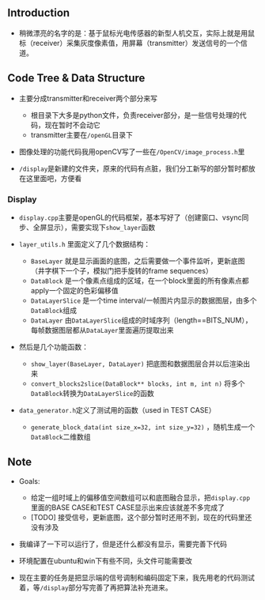 ## Introduction

- 稍微漂亮的名字的是：基于鼠标光电传感器的新型人机交互，实际上就是用鼠标（receiver）采集灰度像素值，用屏幕（transmitter）发送信号的一个信道。



## Code Tree & Data Structure

- 主要分成transmitter和receiver两个部分来写
  - 根目录下大多是python文件，负责receiver部分，是一些信号处理的代码，现在暂时不会动它
  - transmitter主要在`/openGL`目录下
- 图像处理的功能代码我用openCV写了一些在`/OpenCV/image_process.h`里

- `/display`是新建的文件夹，原来的代码有点脏，我们分工新写的部分暂时都放在这里面吧，方便看



### Display

- `display.cpp`主要是openGL的代码框架，基本写好了（创建窗口、vsync同步、全屏显示），需要实现下`show_layer`函数
- `layer_utils.h` 里面定义了几个数据结构：
  - `BaseLayer` 就是显示画面的底图，之后需要做一个事件监听，更新底图（井字棋下一个子，模拟门把手旋转的frame sequences）
  - `DataBlock` 是一个像素点组成的区域，在一个block里面的所有像素点都apply一个固定的色彩偏移值
  - `DataLayerSlice` 是一个time interval/一帧图片内显示的数据图层，由多个`DataBlock`组成
  - `DataLayer` 由`DataLayerSlice`组成的时域序列（length==BITS_NUM），每帧数据图层都从`DataLayer`里面遍历提取出来

- 然后是几个功能函数：
  - `show_layer(BaseLayer, DataLayer)` 把底图和数据图层合并以后渲染出来
  - `convert_blocks2slice(DataBlock** blocks, int m, int n)` 将多个`DataBlock`转换为`DataLayerSlice`的函数
- `data_generator.h`定义了测试用的函数（used in TEST CASE）
  - `generate_block_data(int size_x=32, int size_y=32)` ，随机生成一个`DataBlock`二维数组



## Note

- Goals: 

  - 给定一组时域上的偏移值空间数组可以和底图融合显示，把`display.cpp`里面的BASE CASE和TEST CASE显示出来应该就差不多完成了
  - [TODO] 接受信号，更新底图，这个部分暂时还用不到，现在的代码里还没有涉及

- 我编译了一下可以运行了，但是还什么都没有显示，需要完善下代码

- 环境配置在ubuntu和win下有些不同，头文件可能需要改

- 现在主要的任务是把显示端的信号调制和编码固定下来，我先用老的代码测试着，等`/display`部分写完善了再把算法补充进来。
